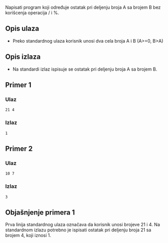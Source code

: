 
Napisati program koji određuje ostatak pri deljenju broja A sa brojem B bez korišcenja operacija / i %.

## Opis ulaza

  - Preko standardnog ulaza korisnik unosi dva cela broja A i B (A>=0, B>A)

## Opis izlaza

  - Na standardi izlaz ispisuje se ostatak pri deljenju broja A sa brojem B.

## Primer 1

### Ulaz

~~~
21 4
~~~

### Izlaz

~~~
1
~~~

## Primer 2

### Ulaz

~~~
10 7
~~~

### Izlaz

~~~
3
~~~

## Objašnjenje primera 1

Prva linija standardnog ulaza označava da korisnik unosi brojeve 21 i 4. Na standardnom izlazu potrebno je ispisati ostatak pri deljenju broja 21 sa brojem 4, koji iznosi 1.
